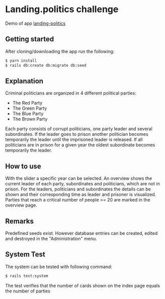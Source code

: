 # Landing.politics challenge
Demo of app [landing-politics](https://landing-politics.herokuapp.com/)

## Getting started

After cloning/downloading the app run the following:

```bash
$ yarn install
$ rails db:create db:migrate db:seed
```
## Explanation

Criminal politicians are organized in 4 different political parties:
  - The Red Party
  - The Green Party
  - The Blue Party
  - The Brown Party

Each party consists of corrupt politicians, one party leader and several subordinates.
If the leader goes to prison another politician becomes temporarily the leader until the imprisoned leader is released.
If all politicians are in prison for a given year the oldest subordinate becomes temporarily the leader.

## How to use

With the slider a specific year can be selected. An overview shows the current leader of each party, subordinates and politicians, which are not in prison. For the leaders, politicians and subordinates the details can be shown and their
corresponding time as leader and prisoner is visualized. Parties that reach a critical number of people >= 20 are marked in the overview page.

## Remarks

Predefined seeds exist. However database entries can be created, edited and destroyed in the "Administration" menu.

## System Test

The system can be tested with following command:

```bash
$ rails test:system
```

The test verifies that the number of cards shown on the index page equals the number of parties
